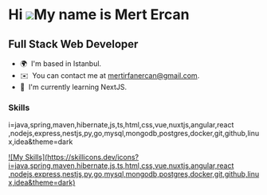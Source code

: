 Hi ![](https://user-images.githubusercontent.com/18350557/176309783-0785949b-9127-417c-8b55-ab5a4333674e.gif)My name is Mert Ercan
==================================================================================================================================
Full Stack Web Developer
-------------------------

* 🌍  I'm based in Istanbul.
* ✉️  You can contact me at [mertirfanercan@gmail.com](mailto:mertirfanercan@gmail.com).
* 🧠  I'm currently learning NextJS.
<!--* 🖥️  See my portfolio at [https://mertercan.tech/] -->

### Skills
i=java,spring,maven,hibernate,js,ts,html,css,vue,nuxtjs,angular,react
,nodejs,express,nestjs,py,go,mysql,mongodb,postgres,docker,git,github,linux,idea&theme=dark


[![My Skills](https://skillicons.dev/icons?i=java,spring,maven,hibernate,js,ts,html,css,vue,nuxtjs,angular,react
,nodejs,express,nestjs,py,go,mysql,mongodb,postgres,docker,git,github,linux,idea&theme=dark)](https://skillicons.dev)


